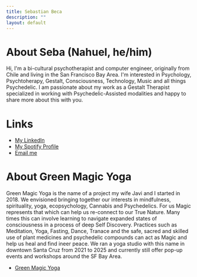 ```yaml
---
title: Sebastian Beca
description: ""
layout: default
---
```

# About Seba (Nahuel, he/him)
Hi, I'm a bi-cultural psychotherapist and computer engineer, originally from Chile and living in the San Francisco Bay Area. I'm interested in Psychology, Psychtoherapy, Gestalt, Consciousness, Technology, Music and all things Psychedelic. I am passionate about my work as a Gestalt Therapist specialized in working with Psychedelic-Assisted modalities and happy to share more about this with you.

# Links
- [My LinkedIn](https://www.linkedin.com/in/sebastianbeca/)
- [My Spotify Profile](https://open.spotify.com/user/12127882251?si=3a2a00a0ac414d8c)
- [Email me](mailto:sebastian.beca@gmail.com)

# About Green Magic Yoga
Green Magic Yoga is the name of a project my wife Javi and I started in 2018. We envisioned bringing together our interests in mindfulness, spirituality, yoga, ecopsychology, Cannabis and Psychedelics. For us Magic represents that which can help us re-connect to our True Nature. Many times this can involve learning to navigate expanded states of consciousness in a process of deep Self Discovery. Practices such as Meditation, Yoga, Fasting, Dance, Tranace and the safe, sacred and skilled use of plant medicines and psychedelic compounds can act as Magic and help us heal and find ineer peace.
We ran a yoga studio with this name in downtown Santa Cruz from 2021 to 2025 and currently still offer pop-up events and workshops around the SF Bay Area.
- [Green Magic Yoga](https://www.greenmagicyoga.com/)
